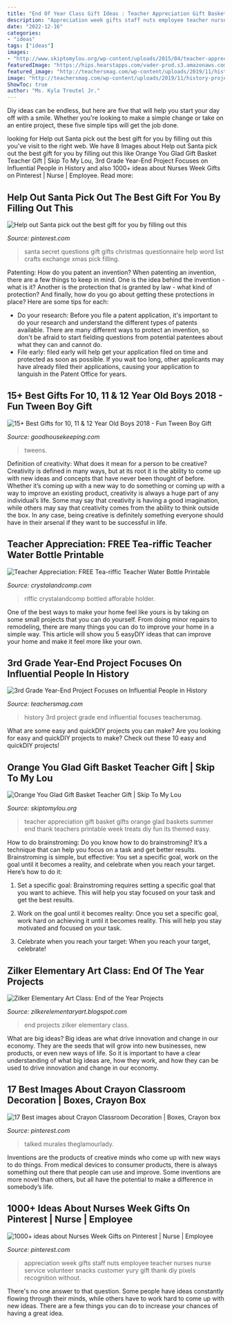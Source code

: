 ```yaml
---
title: "End Of Year Class Gift Ideas : Teacher Appreciation Gift Basket Gifts Orange Glad Baskets Summer End Thank Teachers Printable Week Treats Diy Fun Its Themed Easy"
description: "Appreciation week gifts staff nuts employee teacher nurses nurse service volunteer snacks customer yury gift thank diy pixels recognition without"
date: "2022-12-16"
categories:
- "ideas"
tags: ["ideas"]
images:
- "http://www.skiptomylou.org/wp-content/uploads/2015/04/teacher-appreciation-gift-basket-4.jpg"
featuredImage: "https://hips.hearstapps.com/vader-prod.s3.amazonaws.com/1539628202-crystal-growing-gifts-for-boys-1539628182.jpg?crop=1xw:0.99975xh;center,top&amp;resize=480:*"
featured_image: "http://teachersmag.com/wp-content/uploads/2019/11/history-project3.jpg"
image: "http://teachersmag.com/wp-content/uploads/2019/11/history-project3.jpg"
ShowToc: true
author: "Ms. Kyla Treutel Jr."
---
```



Diy ideas can be endless, but here are five that will help you start your day off with a smile. Whether you're looking to make a simple change or take on an entire project, these five simple tips will get the job done.

	

		
looking for Help out Santa pick out the best gift for you by filling out this you've visit to the right web. We have 8 Images about Help out Santa pick out the best gift for you by filling out this like Orange You Glad Gift Basket Teacher Gift | Skip To My Lou, 3rd Grade Year-End Project Focuses on Influential People in History and also 1000+ ideas about Nurses Week Gifts on Pinterest | Nurse | Employee. Read more:
		
    
## Help Out Santa Pick Out The Best Gift For You By Filling Out This

<img loading=lazy src="https://i.pinimg.com/736x/28/cc/07/28cc07b681869b40000071942e636130--questionnaire-best-gifts.jpg" onerror="this.onerror=null;this.src='https://tse1.mm.bing.net/th?id=OIP.xKQJPj8vJJEYiFjL3017eAHaNJ&amp;pid=15.1';" alt="Help out Santa pick out the best gift for you by filling out this">

_Source: pinterest.com_

>santa secret questions gift gifts christmas questionnaire help word list crafts exchange xmas pick filling. 

	

Patenting: How do you patent an invention?
When patenting an invention, there are a few things to keep in mind. One is the idea behind the invention - what is it? Another is the protection that is granted by law - what kind of protection? And finally, how do you go about getting these protections in place? Here are some tips for each: 
- Do your research: Before you file a patent application, it's important to do your research and understand the different types of patents available. There are many different ways to protect an invention, so don't be afraid to start fielding questions from potential patentees about what they can and cannot do. 
- File early: filed early will help get your application filed on time and protected as soon as possible. If you wait too long, other applicants may have already filed their applications, causing your application to languish in the Patent Office for years.

    
## 15+ Best Gifts For 10, 11 &amp; 12 Year Old Boys 2018 - Fun Tween Boy Gift

<img loading=lazy src="https://hips.hearstapps.com/vader-prod.s3.amazonaws.com/1539628202-crystal-growing-gifts-for-boys-1539628182.jpg?crop=1xw:0.99975xh;center,top&amp;resize=480:*" onerror="this.onerror=null;this.src='https://tse1.mm.bing.net/th?id=OIP.clllrvxxq9RIusmusFVywwHaLH&amp;pid=15.1';" alt="15+ Best Gifts for 10, 11 &amp; 12 Year Old Boys 2018 - Fun Tween Boy Gift">

_Source: goodhousekeeping.com_

>tweens. 

	

Definition of creativity: What does it mean for a person to be creative?
Creativity is defined in many ways, but at its root it is the ability to come up with new ideas and concepts that have never been thought of before. Whether it’s coming up with a new way to do something or coming up with a way to improve an existing product, creativity is always a huge part of any individual’s life. Some may say that creativity is having a good imagination, while others may say that creativity comes from the ability to think outside the box. In any case, being creative is definitely something everyone should have in their arsenal if they want to be successful in life.

    
## Teacher Appreciation: FREE Tea-riffic Teacher Water Bottle Printable

<img loading=lazy src="https://www.crystalandcomp.com/wp-content/uploads/2012/05/teacher-appreciation-gift-ideas-682x1024.jpg" onerror="this.onerror=null;this.src='https://tse4.mm.bing.net/th?id=OIP.vFYMrNL1FXVzOAxz5BEQ9wHaLH&amp;pid=15.1';" alt="Teacher Appreciation: FREE Tea-riffic Teacher Water Bottle Printable">

_Source: crystalandcomp.com_

>riffic crystalandcomp bottled afforable holder. 

	

One of the best ways to make your home feel like yours is by taking on some small projects that you can do yourself. From doing minor repairs to remodeling, there are many things you can do to improve your home in a simple way. This article will show you 5 easyDIY ideas that can improve your home and make it feel more like your own.

    
## 3rd Grade Year-End Project Focuses On Influential People In History

<img loading=lazy src="http://teachersmag.com/wp-content/uploads/2019/11/history-project3.jpg" onerror="this.onerror=null;this.src='https://tse4.mm.bing.net/th?id=OIP.Erg-kztE7Rtond0gpTNr2QHaJ4&amp;pid=15.1';" alt="3rd Grade Year-End Project Focuses on Influential People in History">

_Source: teachersmag.com_

>history 3rd project grade end influential focuses teachersmag. 

	

What are some easy and quickDIY projects you can make?
Are you looking for easy and quickDIY projects to make? Check out these 10 easy and quickDIY projects!

    
## Orange You Glad Gift Basket Teacher Gift | Skip To My Lou

<img loading=lazy src="http://www.skiptomylou.org/wp-content/uploads/2015/04/teacher-appreciation-gift-basket-4.jpg" onerror="this.onerror=null;this.src='https://tse4.mm.bing.net/th?id=OIP.gIyjAeC9EwTA1BdayVdXXQHaKl&amp;pid=15.1';" alt="Orange You Glad Gift Basket Teacher Gift | Skip To My Lou">

_Source: skiptomylou.org_

>teacher appreciation gift basket gifts orange glad baskets summer end thank teachers printable week treats diy fun its themed easy. 

	

How to do brainstroming:
Do you know how to do brainstroming? It’s a technique that can help you focus on a task and get better results. Brainstroming is simple, but effective: You set a specific goal, work on the goal until it becomes a reality, and celebrate when you reach your target. Here’s how to do it: 
1. Set a specific goal: Brainstroming requires setting a specific goal that you want to achieve. This will help you stay focused on your task and get the best results. 

2. Work on the goal until it becomes reality: Once you set a specific goal, work hard on achieving it until it becomes reality. This will help you stay motivated and focused on your task. 

3. Celebrate when you reach your target: When you reach your target, celebrate!

    
## Zilker Elementary Art Class: End Of The Year Projects

<img loading=lazy src="http://4.bp.blogspot.com/-LDadH5WGIQ4/U4YO53t2jJI/AAAAAAAADFw/xFaQTkalGc0/s1600/IMG_4038.JPG" onerror="this.onerror=null;this.src='https://tse1.mm.bing.net/th?id=OIP.VucLyCfBCMwQcIoiQYsCDAHaJ4&amp;pid=15.1';" alt="Zilker Elementary Art Class: End of the Year Projects">

_Source: zilkerelementaryart.blogspot.com_

>end projects zilker elementary class. 

	

What are big ideas?
Big ideas are what drive innovation and change in our economy. They are the seeds that will grow into new businesses, new products, or even new ways of life. So it is important to have a clear understanding of what big ideas are, how they work, and how they can be used to drive innovation and change in our economy.

    
## 17 Best Images About Crayon Classroom Decoration | Boxes, Crayon Box

<img loading=lazy src="https://s-media-cache-ak0.pinimg.com/736x/94/c6/7e/94c67e6032c5aaa61e00cf72b423ae1c.jpg" onerror="this.onerror=null;this.src='https://tse4.mm.bing.net/th?id=OIP.BIxhTF-hV-P12ONI3k2QmwHaJ3&amp;pid=15.1';" alt="17 Best images about Crayon Classroom Decoration | Boxes, Crayon box">

_Source: pinterest.com_

>talked murales theglamourlady. 

	

Inventions are the products of creative minds who come up with new ways to do things. From medical devices to consumer products, there is always something out there that people can use and improve. Some inventions are more novel than others, but all have the potential to make a difference in somebody’s life.

    
## 1000+ Ideas About Nurses Week Gifts On Pinterest | Nurse | Employee

<img loading=lazy src="https://i.pinimg.com/736x/14/d1/89/14d189eabe97bf57fe5ff5d1e867d910--nurses-week-gifts-staff-gifts.jpg" onerror="this.onerror=null;this.src='https://tse1.mm.bing.net/th?id=OIP.9okNUpsp5_uubeKYB0T_NAHaJ3&amp;pid=15.1';" alt="1000+ ideas about Nurses Week Gifts on Pinterest | Nurse | Employee">

_Source: pinterest.com_

>appreciation week gifts staff nuts employee teacher nurses nurse service volunteer snacks customer yury gift thank diy pixels recognition without. 

	

There's no one answer to that question. Some people have ideas constantly flowing through their minds, while others have to work hard to come up with new ideas. There are a few things you can do to increase your chances of having a great idea.

